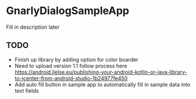 # GnarlyDialogSampleApp
Fill in description later


## TODO ##
 - Finish up library by adding option for color boarder
  - Need to upload version 1.1 follow process here https://android.jlelse.eu/publishing-your-android-kotlin-or-java-library-to-jcenter-from-android-studio-1b24977fe450
 - Add auto fill button in sample app to automatically fill in sample data into text fields 